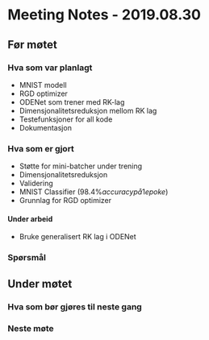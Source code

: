 
# Meeting Notes - 2019.08.30

## Før møtet
### Hva som var planlagt
* MNIST modell
* RGD optimizer
* ODENet som trener med RK-lag
* Dimensjonalitetsreduksjon mellom RK lag
* Testefunksjoner for all kode
* Dokumentasjon

### Hva som er gjort
* Støtte for mini-batcher under trening
* Dimensjonalitetsreduksjon
* Validering
* MNIST Classifier $(98.4\% accuracy på 1 epoke)$
* Grunnlag for RGD optimizer


#### Under arbeid
* Bruke generalisert RK lag i ODENet

### Spørsmål



## Under møtet
### Hva som bør gjøres til neste gang
    
### Neste møte
